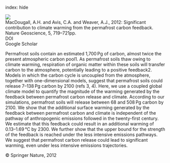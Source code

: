 index: hide

<div class="Citation">
    <div class="Citation-thumb CitationThumb-linked"  data-href="https://doi.org/10.1038/ngeo1573">
      <img src="https://static.claimspace.cloud/climate-study-static/refs/thumbs/12/MacDougall_et_al_2012-thumb.png" />
    </div>

  <div class="Citation-body">
    <div class="Citation-text">MacDougall, A.H. and Avis, C.A. and Weaver, A.J., 2012: Significant contribution to climate warming from the permafrost carbon feedback. <span class="Article-journal">Nature Geoscience, </span><span class="Article-volume">5, </span>719–721pp.</div>
    <div class="Citation-links">
      <div class="CitationLink" data-href="https://doi.org/10.1038/ngeo1573">
        <div class="CitationLink-icon CitationLink-Doi"></div>
        <div class="CitationLink-text">DOI</div>
      </div>
      <div class="CitationLink" data-href="https://scholar.google.com/scholar?q=10.1038/ngeo1573">
        <div class="CitationLink-icon CitationLink-Scholar"></div>
        <div class="CitationLink-text">Google Scholar</div>
      </div>
    </div>
  </div>
</div>

Permafrost soils contain an estimated 1,700 Pg of carbon, almost twice the present atmospheric carbon pool1. As permafrost soils thaw owing to climate warming, respiration of organic matter within these soils will transfer carbon to the atmosphere, potentially leading to a positive feedback2. Models in which the carbon cycle is uncoupled from the atmosphere, together with one-dimensional models, suggest that permafrost soils could release 7–138 Pg carbon by 2100 (refs 3, 4). Here, we use a coupled global climate model to quantify the magnitude of the warming generated by the feedback between permafrost carbon release and climate. According to our simulations, permafrost soils will release between 68 and 508 Pg carbon by 2100. We show that the additional surface warming generated by the feedback between permafrost carbon and climate is independent of the pathway of anthropogenic emissions followed in the twenty-first century. We estimate that this feedback could result in an additional warming of 0.13–1.69 °C by 2300. We further show that the upper bound for the strength of the feedback is reached under the less intensive emissions pathways. We suggest that permafrost carbon release could lead to significant warming, even under less intensive emissions trajectories.

<div class="Citation-copy">
&copy; Springer Nature, 2012
</div>